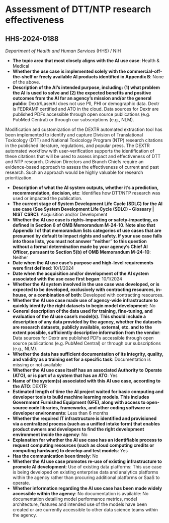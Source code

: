 # Assessment of DTT/NTP research effectiveness
## HHS-2024-0188
_Department of Health and Human Services_ (HHS) / NIH


+ **The topic area that most closely aligns with the AI use case**: Health & Medical
+ **Whether the use case is implemented solely with the commercial-off-the-shelf or freely available AI products identified in Appendix B**: None of the above.
+ **Description of the AI’s intended purpose, including: (1) what problem the AI is used to solve and (2) the expected benefits and positive outcomes from the AI for an agency’s mission and/or the general public**: Dextr/LaserAI does not use PII, PHI or demographic data. Dextr is FEDRAMP certified and ATO in the cloud. Data sources for Dextr are published PDFs accessible through open source publications (e.g. PubMed Central) or through our subscriptions (e.g., NLM).

Modification and customization of the DEXTR automated extraction tool has been implemented to identify and capture Division of Translational Toxicology (DTT) and National Toxicology Program (NTP) research citations in the published literature, regulations, and popular press. The DEXTR automated workflow with user-verification supports the identification of these citations that will be used to assess impact and effectiveness of DTT and NTP research. Division Directors and Branch Chiefs require an evidence-based approach to assess the effectiveness of current and past research. Such an approach would be highly valuable for research prioritization.
+ **Description of what the AI system outputs, whether it’s a prediction, recommendation, decision, etc**: Identifies how DTT/NTP research was used or impacted the publication.
+ **The current stage of System Development Life Cycle (SDLC) for the AI use case (See System Development Life Cycle (SDLC) - Glossary | NIST CSRC)**: Acquisition and/or Development
+ **Whether the AI use case is rights-impacting or safety-impacting, as defined in Section 6 of OMB Memorandum M-24-10. Note also that Appendix I of that memorandum lists categories of use cases that are presumed by default to impact rights and safety. If your use case falls into those lists, you must not answer “neither” to this question without a formal determination made by your agency’s Chief AI Officer, pursuant to Section 5(b) of OMB Memorandum M-24-10**: Neither
+ **Date when the AI use case’s purpose and high-level requirements were first defined**: 10/1/2024
+ **Date when the acquisition and/or development of the AI system associated with the use case first began**: 10/1/2024
+ **Whether the AI system involved in the use case was developed, or is expected to be developed, exclusively with contracting resources, in-house, or a combination of both**: Developed with contracting resources.
+ **Whether the AI use case made use of agency-wide infrastructure to quickly identify the right datasets to begin model development**: No
+ **General description of the data used for training, fine-tuning, and evaluation of the AI use case’s model(s). This should include a description of any data provided by the agency, whether the datasets are research datasets, publicly available, external, etc. and to the extent possible, sufficiently descriptive information from the vendor**: Data sources for Dextr are published PDFs accessible through open source publications (e.g. PubMed Central) or through our subscriptions (e.g., NLM).
+ **Whether the data has sufficient documentation of its integrity, quality, and validity as a training set for a specific task**: Documentation is missing or not available
+ **Whether the AI use case itself has an associated Authority to Operate (ATO), or is part of a system that has an ATO**: Yes
+ **Name of the system(s) associated with this AI use case, according to the ATO**: DEXTR
+ **Estimated length of time the AI project waited for basic computing and developer tools to build machine learning models. This includes Government Furnished Equipment (GFE), along with access to open-source code libraries, frameworks, and other coding software or developer environments**: Less than 6 months
+ **Whether the required IT infrastructure is identified and provisioned via a centralized process (such as a unified intake form) that enables product owners and developers to find the right development environment inside the agency**: No
+ **Explanation for whether the AI use case has an identifiable process to request computing resources (such as cloud computing credits or computing hardware) to develop and test models**: Yes
+ **Has the communication been timely**: No
+ **Whether the AI use case promotes re-use of existing infrastructure to promote AI development**: Use of existing data platforms: This use case is being developed on existing enterprise data and analytics platforms within the agency rather than procuring additional platforms or SaaS to operate.
+ **Whether information regarding the AI use case has been made widely accessible within the agency**: No documentation is available: No documentation detailing model performance metrics, model architecture, features and intended use of the models have been created or are currently accessible to other data science teams within the agency.